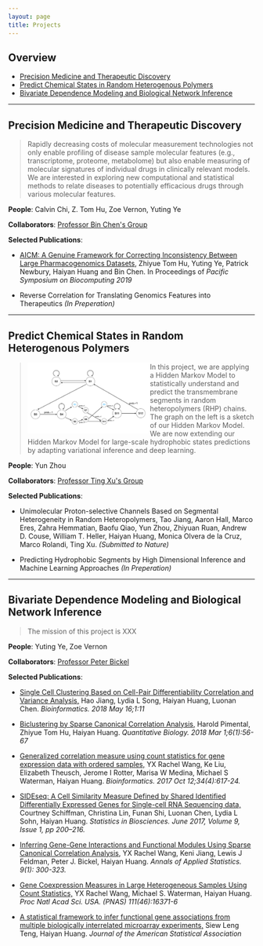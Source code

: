 ```yaml
---
layout: page
title: Projects
---
```


## Overview
- [Precision Medicine and Therapeutic Discovery](#premed)
- [Predict Chemical States in Random Heterogenous Polymers](#chemstate)
- [Bivariate Dependence Modeling and Biological Network Inference](#network)

---

## Precision Medicine and Therapeutic Discovery <a name="premed"></a>
> Rapidly decreasing costs of molecular measurement technologies not only enable profiling of disease sample molecular features (e.g., transcriptome, proteome, metabolome) but also enable measuring of molecular signatures of individual drugs in clinically relevant models. We are interested in exploring new computational and statistical methods to relate diseases to potentially efficacious drugs through various molecular features.

**People**: Calvin Chi, Z. Tom Hu, Zoe Vernon, Yuting Ye

**Collaborators**: [Professor Bin Chen's Group](http://binchenlab.org)

**Selected Publications**:

+ [AICM: A Genuine Framework for Correcting Inconsistency Between Large Pharmacogenomics Datasets](http://psb.stanford.edu/psb-online/proceedings/psb19/hu.pdf), Zhiyue Tom Hu, Yuting Ye, Patrick Newbury, Haiyan Huang and Bin Chen. In Proceedings of *Pacific Symposium on Biocomputing 2019*

+ Reverse Correlation for Translating Genomics Features into Therapeutics *(In Preperation)*

---

## Predict Chemical States in Random Heterogenous Polymers <a name="chemstate"></a>
> <img align="left" src="img/HMM.png" width="250"> In this project, we are applying a Hidden Markov Model to statistically understand and predict the transmembrane segments in random heteropolymers (RHP) chains. The graph on the left is a sketch of our Hidden Markov Model. We are now extending our Hidden Markov Model for large-scale hydrophobic states predictions by adapting variational inference and deep learning.

**People**: Yun Zhou

**Collaborators**: [Professor Ting Xu's Group](https://xugroup.berkeley.edu)

**Selected Publications**:

+ Unimolecular Proton-selective Channels Based on Segmental Heterogeneity in Random Heteropolymers, Tao Jiang, Aaron Hall, Marco Eres, Zahra Hemmatian, Baofu Qiao, Yun Zhou, Zhiyuan Ruan, Andrew D. Couse, William T. Heller, Haiyan Huang, Monica Olvera de la Cruz, Marco Rolandi, Ting Xu. *(Submitted to Nature)*

+ Predicting Hydrophobic Segments by High Dimensional Inference and Machine Learning Approaches *(In Preperation)*

---

## Bivariate Dependence Modeling and Biological Network Inference <a name="network"></a>
> The mission of this project is XXX

**People**: Yuting Ye, Zoe Vernon

**Collaborators**: [Professor Peter Bickel](https://www.stat.berkeley.edu/users/bickel/)

**Selected Publications**:

+ [Single Cell Clustering Based on Cell-Pair Differentiability Correlation and Variance Analysis,](https://www.ncbi.nlm.nih.gov/pubmed/29771290) Hao Jiang, Lydia L Song, Haiyan Huang, Luonan Chen. *Bioinformatics. 2018 May 16;1:11*

+ [Biclustering by Sparse Canonical Correlation Analysis,](https://link.springer.com/article/10.1007/s40484-017-0127-0) Harold Pimental, Zhiyue Tom Hu, Haiyan Huang. *Quantitative Biology. 2018 Mar 1;6(1):56-67*

+ [Generalized correlation measure using count statistics for gene expression data with ordered samples,](https://www.ncbi.nlm.nih.gov/pubmed/29040382) YX Rachel Wang, Ke Liu, Elizabeth Theusch, Jerome I Rotter, Marisa W Medina, Michael S Waterman, Haiyan Huang. *Bioinformatics. 2017 Oct 12;34(4):617-24.*

+ [SIDEseq: A Cell Similarity Measure Defined by Shared Identified Differentially Expressed Genes for Single-cell RNA Sequencing data,](https://www.researchgate.net/publication/317646092_SIDEseq_A_Cell_Similarity_Measure_Defined_by_Shared_Identified_Differentially_Expressed_Genes_for_Single-Cell_RNA_sequencing_Data) Courtney Schiffman, Christina Lin, Funan Shi, Luonan Chen, Lydia L Sohn, Haiyan Huang. *Statistics in Biosciences. June 2017, Volume 9, Issue 1, pp 200–216.*

+ [Inferring Gene-Gene Interactions and Functional Modules Using Sparse Canonical Correlation Analysis,](https://arxiv.org/pdf/1401.6504.pdf) YX Rachel Wang, Keni Jiang, Lewis J Feldman, Peter J. Bickel, Haiyan Huang. *Annals of Applied Statistics. 9(1): 300-323.*

+ [Gene Coexpression Measures in Large Heterogeneous Samples Using Count Statistics,](https://pdfs.semanticscholar.org/5c2e/528a5b9b84f91663a7590782097c29c5ae83.pdf) YX Rachel Wang, Michael S. Waterman, Haiyan Huang. *Proc Natl Acad Sci. USA. (PNAS) 111(46):16371-6*

+ [A statistical framework to infer functional gene associations from multiple biologically interrelated microarray experiments,](https://www.tandfonline.com/doi/abs/10.1198/jasa.2009.0037) Siew Leng Teng, Haiyan Huang. *Journal of the American Statistical Association*
